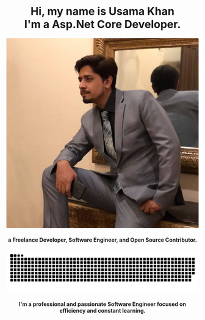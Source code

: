<div align="center">
<h1 align="center"><br>Hi, my name is Usama Khan
  <br>
I'm a Asp.Net Core Developer.</h1>

</div>
<div align="center">
  <a href="https://github.com/Usama890-lab">
  <img  src="./Profile.jpg"
       alt="ME" /></a>
</div>
<h4 align="center">a Freelance Developer, Software Engineer, and Open Source Contributor.</h4>
<div align="center">
  <a href="https://github.com/Usama890-lab">
<!--   <img  src="https://avatars.githubusercontent.com/u/59395132?v=4" -->
<!--        alt="ME" height="30" /></a> -->
    <img  src="https://github.com/1999AZZAR/1999AZZAR/blob/main/resources/img/grid-snake.svg"
       alt="snake" /></a>
</div>
<h4 align="center">
I'm a professional and passionate Software Engineer focused on efficiency and constant learning.</h4>

<div align="center">
 <!-- <a href="https://github.com/Usama890-lab">
       
       - 👋 Hi, I’m @Usama890-lab
- 👀 I’m interested in Web Development
- 🌱 I’m currently working as Asp.Net Core Developer
- 💞️ I’m looking to collaborate on Asp.Net Core projects
- 👀 My Profile https://iusama.netlify.app
- 📫 How to reach me usamabaloch890@gmail.com
</div>

<br>
<div align="center">
  <a href="https://github.com/Usama890-lab">
  <img  src="https://github.com/1999AZZAR/1999AZZAR/blob/main/resources/img/grid-snake.svg"
       alt="snake" /></a>
</div>

<br>
<div>
  <samp>
    <h2 align="center">😎 You can contact me on:</h2>
    <p align="center">
      <br/>
      <a href="https://www.linkedin.com/in/usama-khan-baloch-86a5301b3/" target="_blank"><img align="center"
         src="https://img.shields.io/badge/linkedin-%231DA1F2.svg?style=for-the-badge&logo=linkedin&logoColor=white"
         alt="azzar" height="30"/></a>
      <a href="https://www.facebook.com/m.usama.khan.654/" target="_blank"><img align="center"
         src="https://img.shields.io/badge/facebook-4267B2.svg?style=for-the-badge&logo=facebook&logoColor=white"
         alt="azzar" height="30"/></a>
      <a href="mailto:usamabaloch890@gmail.com" target="blank"><img align="center"
         src="https://img.shields.io/badge/gmail-EA4335.svg?style=for-the-badge&logo=gmail&logoColor=white"
         alt="Mubashir" height="30"/></a>
          <a href="https://join.skype.com/invite/hGK9Zeoa409M" target="blank"><img align="center"
         src="https://img.shields.io/badge/Skype-%2300AFF0.svg?style=for-the-badge&logo=Skype&logoColor=white"
         alt="Mubashir" height="30"/></a>
    </p>
<p align="center">
      <a href="https://www.instagram.com/iusamabaloch944/?hl=en" target="_blank"><img align="center"
         src="https://img.shields.io/badge/Instagram-%23E4405F.svg?style=for-the-badge&logo=Instagram&logoColor=white"
         alt="azzar" height="30"/></a>
      <a href="https://wa.me/+923444441654" target="_blank"><img align="center"
         src="https://img.shields.io/badge/whatsapp-4B7F1.svg?style=for-the-badge&logo=whatsapp&logoColor=white"
         alt="azzar" height="30"/></a>
      <a href="https://twitter.com/@iusamabaloch" target="_blank"><img align="center"
         src="https://img.shields.io/badge/twitter-1DA1F2.svg?style=for-the-badge&logo=twitter&logoColor=white"
         alt="azzar" height="30"/></a>
      <br>
    </p>
  </samp>
</div>
<br>
<div>

